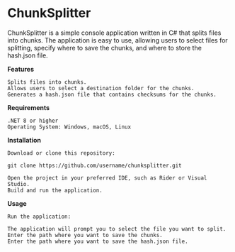 # ChunkSplitter

ChunkSplitter is a simple console application written in C# that splits files into chunks. The application is easy to use, allowing users to select files for splitting, specify where to save the chunks, and where to store the hash.json file.

**Features**

    Splits files into chunks.
    Allows users to select a destination folder for the chunks.
    Generates a hash.json file that contains checksums for the chunks.

**Requirements**

    .NET 8 or higher
    Operating System: Windows, macOS, Linux

**Installation**

    Download or clone this repository:

    git clone https://github.com/username/chunksplitter.git

    Open the project in your preferred IDE, such as Rider or Visual Studio.
    Build and run the application.

**Usage**

    Run the application:

    The application will prompt you to select the file you want to split.
    Enter the path where you want to save the chunks.
    Enter the path where you want to save the hash.json file.

